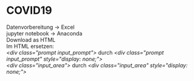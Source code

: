 # COVID19

Datenvorbereitung -> Excel  
jupyter notebook -> Anaconda  
Download as HTML  
Im HTML ersetzen:  
*\<div class="prompt input_prompt">* durch *\<div class="prompt input_prompt" style="display: none;">*  
*\<div class="input_area">* durch *\<div class="input_area" style="display: none;">*
